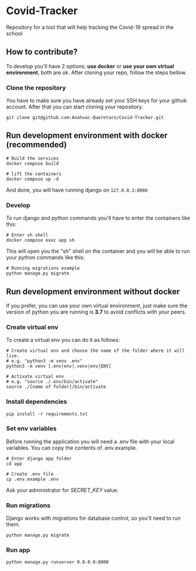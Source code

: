 # Covid-Tracker
Repository for a tool that will help tracking the Covid-19 spread in the school

## How to contribute?
To develop you'll have 2 options: **use docker** or **use your own virtual environment**, both are ok.
After cloning your repo, follow the steps bellow.

### Clone the repository
You have to make sure you have already set your SSH keys for your github account.
After that you can start cloning your repository. 

```
git clone git@github.com:Anahuac-Queretaro/Covid-Tracker.git 
```

## Run development environment with docker (recommended)

```
# Build the services
docker compose build

# lift the containers
docker compose up -d
```

And done, you will have running django on `127.0.0.1:8000`

### Develop
To run django and python commands you'll have to enter the containers like this:
```
# Enter sh shell
docker compose exec app sh
```
This will open you the "sh" shell on the container and you will be able to run your python commands like this:

```
# Running migrations example
python manage.py migrate
```

## Run development environment without docker
If you prefer, you can use your own virtual environment, just make sure the version of python you are running is **3.7** to avoid conflicts with your peers.

### Create virtual env
To create a virtual env you can do it as follows:

```
# Create virtual env and choose the name of the folder where it will live.
# e.g. "python3 -m venv .env"
python3 -m venv [.env|env|.venv|env|ENV]

# Activate virtual env
# e.g. "source ./.env/bin/activate"
source ./[name of folder]/bin/activate
```

### Install dependencies

```
pip install -r requirements.txt
```
### Set env variables
Before running the application you will need a .env file with your local variables.
You can copy the contents of .env.example.
```
# Enter django app folder
cd app

# Create .env file
cp .env.example .env
```
Ask your administrator for _SECRET_KEY_ value.

### Run migrations
Django works with migrations for database control, so you'll need to run them.
```
python manage.py migrate
```

### Run app

```
python manage.py runserver 0.0.0.0:8000
```
